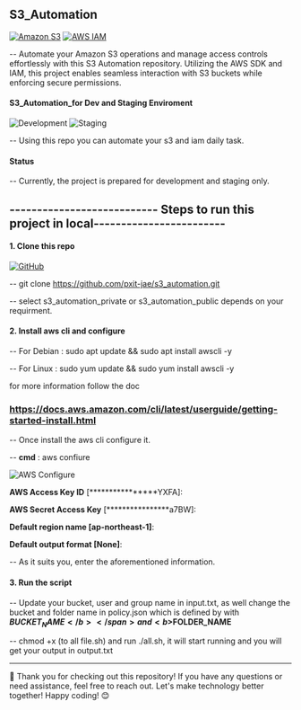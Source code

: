 ## S3_Automation

[![Amazon S3](https://img.shields.io/badge/Amazon%20S3-Cloud%20Storage-569A31?logo=amazon%20s3&logoColor=white)](https://aws.amazon.com/s3/)
[![AWS IAM](https://img.shields.io/badge/AWS%20IAM-Access%20Management-FF9900?logo=amazon%20aws&logoColor=white)](https://aws.amazon.com/iam/)

-- Automate your Amazon S3 operations and manage access controls effortlessly with this S3 Automation repository. Utilizing the AWS SDK and IAM, this project enables seamless interaction with S3 buckets while enforcing secure permissions.

#### S3_Automation_for Dev and Staging Enviroment

![Development](https://img.shields.io/badge/Environment-Development-brightgreen?style=flat-square) ![Staging](https://img.shields.io/badge/Environment-Staging-yellow?style=flat-square)

-- Using this repo you can automate your s3 and iam daily task.

#### Status
-- Currently, the project is prepared for development and staging only.

## --------------------------- Steps to run this project in local------------------------ ##

#### 1. Clone this repo

[![GitHub](https://img.shields.io/badge/GitHub-Profile-blue?style=flat-square&logo=github)](https://github.com/YourGitHubUsername)


-- git clone https://github.com/pxit-jae/s3_automation.git

-- select s3_automation_private or s3_automation_public depends on your requirment.

#### 2. Install aws cli and configure



-- For Debian : sudo apt update && sudo apt install awscli -y

-- For Linux : sudo yum update && sudo yum install awscli -y

for more information follow the doc 
### https://docs.aws.amazon.com/cli/latest/userguide/getting-started-install.html

-- Once install the aws cli configure it.

-- <b>cmd</b></span> : aws confiure

![AWS Configure](https://img.shields.io/badge/AWS-Configure-FF9900?style=flat-square&logo=amazon-aws)


<b>AWS Access Key ID</b></span> [****************YXFA]: 

<b>AWS Secret Access Key</b></span> [****************a7BW]: 

<b>Default region name [ap-northeast-1]</b></span>: 

<b>Default output format [None]</b></span>: 

-- As it suits you, enter the aforementioned information.

#### 3. Run the script

-- Update your bucket, user and group name in  <b></b>input.txt</span>, as well change the bucket and folder name in policy.json which is defined by with <b>$BUCKET_NAME</b></span> and <b>$FOLDER_NAME</b></span>

-- chmod +x (to all file.sh) and run ./all.sh, it will start running and you will get your output in output.txt

-------------------------------------------------------------------------------------------------------

👋 Thank you for checking out this repository! If you have any questions or need assistance, feel free to reach out. Let's make technology better together! Happy coding! 😊

 
